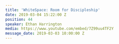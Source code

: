 ```yaml
---
title: 'WhiteSpace: Room for Discipleship'
date: 2019-03-04 15:22:00 Z
position: 44
speaker: Ethan Harrington
media: https://www.youtube.com/embed/7Z99uu4TF2Y
message_date: 2019-03-03 10:00:00 Z
---
```



